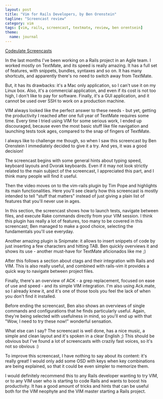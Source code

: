```yaml
---
layout: post
title: "Vim for Rails Developers, by Ben Orenstein"
tagline: "Screencast review"
category: vim
tags: [vim, rails, screencast, textmate, review, ben orentsein]
theme:
  name: journal
---
```


[Codeulate Screencasts](http://www.codeulatescreencasts.com)

In the last months I've been working on a Rails project in an Agile team. I worked mostly on TextMate, and its speed is really amazing. It has a full set of features, with snippets, bundles, syntaxes and so on. It has many shortcuts, and apparently there's no need to switch away from TextMate.

But, it has its drawbacks: it's a Mac only application, so I can't use it on my Linux box. Also, it's a commercial application, and even if its cost is not too high, I don't like to pay for software. Finally, it's a GUI application, and it cannot be used over SSH to work on a production machine.

VIM always looked like the perfect answer to these needs - but yet, getting the productivity I reached after one full year of TextMate requires some time. Every time I tried using VIM for some serious work, I ended up discouraged, because even the most basic stuff like file navigation and launching tests took ages, compared to the snap of fingers of TextMate.

I always like to challenge me though, so when I saw this screencast by Ben Orenstein I immediately decided to give it a try. And yes, it was a good decision!

The screencast begins with some general hints about typing speed, keyboard layouts and Dvorak keyboards. Even if it may not look strictly related to the main subject of the screencast, I appreciated this part, and I think many people will find it useful.

Then the video moves on to the vim-rails plugin by Tim Pope and highlights its main functionalities. Here you'll see clearly how this screencast is mostly intended to tell "stuff that matters" instead of just giving a plain list of features that you'll never use in ages.

In this section, the screencast shows how to launch tests, navigate between files, and execute Rake commands directly from your VIM session. I think this plugin has really a lot of features, too many to be covered in this screencast; Ben managed to make a good choice, selecting the fundamentals you'll use everyday.

Another amazing plugin is Snipmate: it allows to insert snippets of code by just inserting a few characters and hitting TAB. Ben quickly overviews it and shows its use - another must-have for TextMate aficionados like me ;)

After this follows a section about ctags and their integration with Rails and VIM. This is also really useful, and combined with rails-vim it provides a quick way to navigate between project files.

Finally, there's an overview of ACK - a grep replacement, focused on ease of use and speed - and its simple VIM integration. I'm also using Ack.mate, so I already knew it, and it's one of those tools you feel the lack of when you don't find it installed.

Before ending the screencast, Ben also shows an overviews of single commands and configurations that he finds particularly useful. Again, they're being selected with usefulness in mind, so you'll end up with that "Wow, I need to try these now!" wonderful sensation.

What else can I say? The screencast is well done, has a nice music, a simple and clean layout and it's spoken in a clear English ;) This should be obvious but I've found a lot of screencasts with crazily fast voices, so it's not so obvious :)

To improve this screencast, I have nothing to say about its content: it's really great! I would only add some OSD with keys when key combinations are being explained, so that it could be even simpler to memorize them.

I would definitely recommend this to any Rails developer wanting to try VIM, or to any VIM user who is starting to code Rails and wants to boost his productivity. It has a good amount of tricks and hints that can be useful both for the VIM neophyte and the VIM master starting a Rails project.
